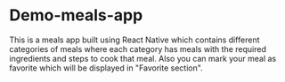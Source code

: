 # Demo-meals-app

This is a meals app built using React Native which contains different categories of meals where each category has meals with the required ingredients and steps to cook that meal.
Also you can mark your meal as favorite which will be displayed in "Favorite section".
